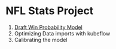 # NFL Stats Project

1. [Draft Win Probability Model](wp_model_example.ipynb)
2. Optimizing Data imports with kubeflow
3. Calibrating the model